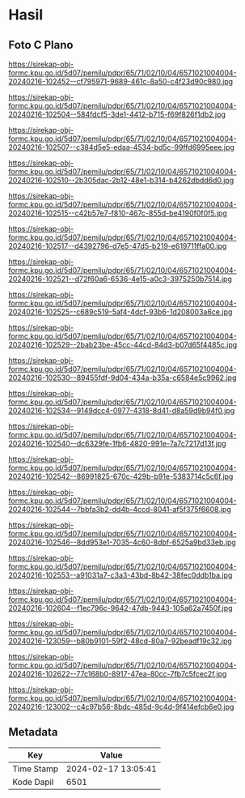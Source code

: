 # Hasil

## Foto C Plano

https://sirekap-obj-formc.kpu.go.id/5d07/pemilu/pdpr/65/71/02/10/04/6571021004004-20240216-102452--cf795971-9689-461c-8a50-c4f23d90c980.jpg

https://sirekap-obj-formc.kpu.go.id/5d07/pemilu/pdpr/65/71/02/10/04/6571021004004-20240216-102504--584fdcf5-3de1-4412-b715-f69f826f1db2.jpg

https://sirekap-obj-formc.kpu.go.id/5d07/pemilu/pdpr/65/71/02/10/04/6571021004004-20240216-102507--c384d5e5-edaa-4534-bd5c-99ffd6995eee.jpg

https://sirekap-obj-formc.kpu.go.id/5d07/pemilu/pdpr/65/71/02/10/04/6571021004004-20240216-102510--2b305dac-2b12-48e1-b314-b4262dbdd6d0.jpg

https://sirekap-obj-formc.kpu.go.id/5d07/pemilu/pdpr/65/71/02/10/04/6571021004004-20240216-102515--c42b57e7-f810-467c-855d-be4190f0f0f5.jpg

https://sirekap-obj-formc.kpu.go.id/5d07/pemilu/pdpr/65/71/02/10/04/6571021004004-20240216-102517--d4392796-d7e5-47d5-b219-e619711ffa00.jpg

https://sirekap-obj-formc.kpu.go.id/5d07/pemilu/pdpr/65/71/02/10/04/6571021004004-20240216-102521--d72f60a6-6536-4e15-a0c3-3975250b7514.jpg

https://sirekap-obj-formc.kpu.go.id/5d07/pemilu/pdpr/65/71/02/10/04/6571021004004-20240216-102525--c689c519-5af4-4dcf-93b6-1d208003a6ce.jpg

https://sirekap-obj-formc.kpu.go.id/5d07/pemilu/pdpr/65/71/02/10/04/6571021004004-20240216-102529--2bab23be-45cc-44cd-84d3-b07d65f4485c.jpg

https://sirekap-obj-formc.kpu.go.id/5d07/pemilu/pdpr/65/71/02/10/04/6571021004004-20240216-102530--89455fdf-9d04-434a-b35a-c6584e5c9962.jpg

https://sirekap-obj-formc.kpu.go.id/5d07/pemilu/pdpr/65/71/02/10/04/6571021004004-20240216-102534--9149dcc4-0977-4318-8d41-d8a59d9b94f0.jpg

https://sirekap-obj-formc.kpu.go.id/5d07/pemilu/pdpr/65/71/02/10/04/6571021004004-20240216-102540--dc6329fe-1fb6-4820-991e-7a7c7217d13f.jpg

https://sirekap-obj-formc.kpu.go.id/5d07/pemilu/pdpr/65/71/02/10/04/6571021004004-20240216-102542--86991825-670c-429b-b91e-5383714c5c6f.jpg

https://sirekap-obj-formc.kpu.go.id/5d07/pemilu/pdpr/65/71/02/10/04/6571021004004-20240216-102544--7bbfa3b2-dd4b-4ccd-8041-af5f375f6608.jpg

https://sirekap-obj-formc.kpu.go.id/5d07/pemilu/pdpr/65/71/02/10/04/6571021004004-20240216-102546--8dd953e1-7035-4c60-8dbf-6525a9bd33eb.jpg

https://sirekap-obj-formc.kpu.go.id/5d07/pemilu/pdpr/65/71/02/10/04/6571021004004-20240216-102553--a91031a7-c3a3-43bd-8b42-38fec0ddb1ba.jpg

https://sirekap-obj-formc.kpu.go.id/5d07/pemilu/pdpr/65/71/02/10/04/6571021004004-20240216-102604--f1ec796c-9642-47db-9443-105a62a7450f.jpg

https://sirekap-obj-formc.kpu.go.id/5d07/pemilu/pdpr/65/71/02/10/04/6571021004004-20240216-123059--b80b9101-59f2-48cd-80a7-92beadf19c32.jpg

https://sirekap-obj-formc.kpu.go.id/5d07/pemilu/pdpr/65/71/02/10/04/6571021004004-20240216-102622--77c168b0-8917-47ea-80cc-7fb7c5fcec2f.jpg

https://sirekap-obj-formc.kpu.go.id/5d07/pemilu/pdpr/65/71/02/10/04/6571021004004-20240216-123002--c4c97b56-8bdc-485d-9c4d-9f414efcb6e0.jpg


## Metadata

| Key        | Value               |
| ---------- | ------------------- |
| Time Stamp | 2024-02-17 13:05:41 |
| Kode Dapil | 6501                |



